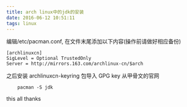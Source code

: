 ```yaml
---
title: arch linux中的jdk的安装
date: 2016-06-12 10:51:11
tags: linux
---
```


编辑/etc/pacman.conf, 在文件末尾添加以下内容(操作前请做好相应备份)
```
[archlinuxcn]
SigLevel = Optional TrustedOnly
Server = http://mirrors.163.com/archlinux-cn/$arch
```
之后安装 archlinuxcn-keyring 包导入 GPG key 从甲骨文的官网
```
	pacman -S jdk
```


this all 
thanks